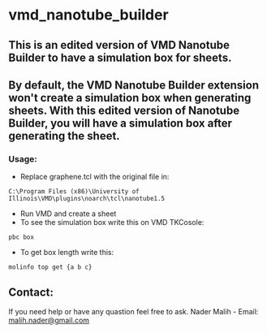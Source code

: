 # vmd_nanotube_builder
This is an edited version of VMD Nanotube Builder to have a simulation box for sheets.
-------------
By default, the VMD Nanotube Builder extension won't create a simulation box when generating sheets. With this edited version of Nanotube Builder, you will have a simulation box after generating the sheet.
-------------
### Usage:
- Replace graphene.tcl with the original file in:
```
C:\Program Files (x86)\University of Illinois\VMD\plugins\noarch\tcl\nanotube1.5
```
- Run VMD and create a sheet
- To see the simulation box write this on VMD TKCosole:
```
pbc box
```
- To get box length write this:
```
molinfo top get {a b c}
```
## Contact:
If you need help or have any quastion feel free to ask.
Nader Malih - Email: malih.nader@gmail.com

